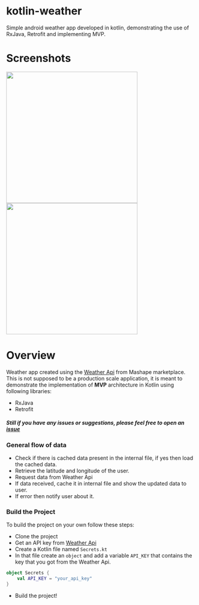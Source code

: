 # kotlin-weather
Simple android weather app developed in kotlin, demonstrating the use of RxJava, Retrofit and implementing MVP.

# Screenshots
<img src="https://github.com/gurleensethi/kotlin-weather/blob/master/Screenshots/screenshot_1.png" width="350"/> <img src="https://github.com/gurleensethi/kotlin-weather/blob/master/Screenshots/screenshot_2.png" width="350"/> 

# Overview
Weather app created using the [Weather Api](https://market.mashape.com/fyhao/weather-13) from Mashape marketplace.
This is not supposed to be a production scale application, it is meant to demonstrate the implementation of **MVP** architecture in Kotlin using following libraries:
* RxJava
* Retrofit

##### Still if you have any issues or suggestions, please feel free to open an [issue](https://github.com/gurleensethi/kotlin-weather/issues/new)

### General flow of data
* Check if there is cached data present in the internal file, if yes then load the cached data.
* Retrieve the latitude and longitude of the user.
* Request data from Weather Api
* If data received, cache it in internal file and show the updated data to user.
* If error then notify user about it.

### Build the Project
To build the project on your own follow these steps:
* Clone the project
* Get an API key from [Weather Api](https://market.mashape.com/fyhao/weather-13)
* Create a Kotlin file named `Secrets.kt`
* In that file create an `object` and add a variable `API_KEY` that contains the key that you got from the Weather Api.
```kotlin
object Secrets {
    val API_KEY = "your_api_key"
}
```
* Build the project!
